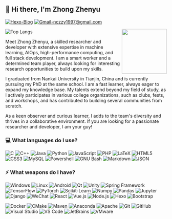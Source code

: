 ## 👋 Hi there, I'm Zhong Zhenyu

[![Hexo-Blog](https://img.shields.io/badge/Blog-blog.alumik.cn-EAEAEA?logo=hexo&logoColor=white&labelColor=0E83CD)](https://blog.alumik.cn/)
[![Gmail-nczzy1997@gmail.com](https://img.shields.io/badge/Gmail-nczzy1997@gmail%2Ecom-EAEAEA?logo=gmail&logoColor=white&labelColor=D14836)](mailto:nczzy1997@gmail.com)

![Top Langs](https://github-readme-stats-git-masterrstaa-rickstaa.vercel.app/api/top-langs/?username=AlumiK&hide=Jupyter%20Notebook&layout=compact)
<img width="140" align="right" src="https://www.svgrepo.com/show/235199/chip-ai.svg" />

Meet Zhong Zhenyu, a skilled researcher and developer with extensive expertise in machine learning, AIOps, high-performance computing, and full stack development. I am a smart worker and a determined team player, always looking for interesting research opportunities to build upon my skills.

I graduated from Nankai University in Tianjin, China and is currently pursuing my PhD at the same school. I am a fast learner, always eager to expand my knowledge base. My talents extend beyond my field of study, as I actively participates in various college organizations, such as clubs, fests, and workshops, and has contributed to building several communities from scratch.

As a keen observer and curious learner, I adds to the team's diversity and thrives in a collaborative environment. If you are looking for a passionate researcher and developer, I am your guy!

### 💻 What languages do I use?

![C](https://img.shields.io/badge/-C-black?logo=c&logoColor=A8B9CC)
![C++](https://img.shields.io/badge/-C++-00599C?logo=c%2B%2B&logoColor=white)
![Java](https://img.shields.io/badge/-Java-007396?logo=openjdk&logoColor=white)
![Python](https://img.shields.io/badge/-Python-3776AB?logo=Python&logoColor=white)
![JavaScript](https://img.shields.io/badge/-JavaScript-black?logo=javascript)
![PHP](https://img.shields.io/badge/-PHP-777BB4?logo=php&logoColor=white)
![LaTeX](https://img.shields.io/badge/-LaTeX-008080?logo=latex&logoColor=white)
![HTML5](https://img.shields.io/badge/-HTML5-E34F26?logo=html5&logoColor=white)
![CSS3](https://img.shields.io/badge/-CSS3-1572B6?logo=css3&logoColor=white)
![MySQL](https://img.shields.io/badge/-MySQL-4479A1?logo=mysql&logoColor=white)
![Powershell](https://img.shields.io/badge/-Powershell-5391FE?logo=powershell&logoColor=white)
![GNU Bash](https://img.shields.io/badge/-GNU%20Bash-4EAA25?logo=gnu-bash&logoColor=white)
![Markdown](https://img.shields.io/badge/-Markdown-000000?logo=markdown&logoColor=white)
![JSON](https://img.shields.io/badge/-JSON-000000?logo=json&logoColor=white)

### ⚡ What weapons do I have?

![Windows](https://img.shields.io/badge/-Windows-0078D6?logo=windows&logoColor=white)
![Linux](https://img.shields.io/badge/-Linux-black?logo=linux)
![Android](https://img.shields.io/badge/-Android-3DDC84?logo=android&logoColor=white)
![Qt](https://img.shields.io/badge/-Qt-41CD52?logo=qt&logoColor=white)
![Unity](https://img.shields.io/badge/-Unity-000000?logo=unity&logoColor=white)
![Spring Framework](https://img.shields.io/badge/-Spring%20Framework-6DB33F?logo=spring&logoColor=white)
![TensorFlow](https://img.shields.io/badge/-TensorFlow-FF6F00?logo=tensorflow&logoColor=white)
![PyTorch](https://img.shields.io/badge/-PyTorch-EE4C2C?logo=pytorch&logoColor=white)
![Scikit-Learn](https://img.shields.io/badge/-Scikit--Learn-F7931E?logo=scikit-learn&logoColor=white)
![Numpy](https://img.shields.io/badge/-Numpy-013243?logo=numpy&logoColor=white)
![Pandas](https://img.shields.io/badge/-Pandas-150458?logo=pandas&logoColor=white)
![Jupyter](https://img.shields.io/badge/-Jupyter-F37626?logo=jupyter&logoColor=white)
![Django](https://img.shields.io/badge/-Django-092E20?logo=django&logoColor=white)
![WeChat](https://img.shields.io/badge/-WeChat-7BB32E?logo=wechat&logoColor=white)
![React](https://img.shields.io/badge/-React-black?logo=react&logoColor=61DAFB)
![Vue.js](https://img.shields.io/badge/-Vue%2Ejs-4FC08D?logo=vue%2Ejs&logoColor=white)
![Node.js](https://img.shields.io/badge/-Node%2Ejs-339933?logo=node%2Ejs&logoColor=white)
![Hexo](https://img.shields.io/badge/-Hexo-0E83CD?logo=hexo&logoColor=white)
![Bootstrap](https://img.shields.io/badge/-Bootstrap-563D7C?logo=bootstrap&logoColor=white)

![Docker](https://img.shields.io/badge/-Docker-2496ED?logo=docker&logoColor=white)
![CMake](https://img.shields.io/badge/-CMake-064F8C?logo=cmake&logoColor=white)
![Maven](https://img.shields.io/badge/-Maven-C71A36?logo=apache-maven&logoColor=white)
![Anaconda](https://img.shields.io/badge/-Anaconda-42B029?logo=anaconda&logoColor=white)
![Apache](https://img.shields.io/badge/-Apache-D22128?logo=apache&logoColor=white)
![Git](https://img.shields.io/badge/-Git-F05032?logo=git&logoColor=white)
![GitHub](https://img.shields.io/badge/-GitHub-181717?logo=github&logoColor=white)
![Visual Studio](https://img.shields.io/badge/-Visual%20Studio-5C2D91?logo=visual-studio&logoColor=white)
![VS Code](https://img.shields.io/badge/-VS%20Code-007ACC?logo=visual-studio-code&logoColor=white)
![JetBrains](https://img.shields.io/badge/-JetBrains-000000?logo=jetbrains&logoColor=white)
![VMware](https://img.shields.io/badge/-VMware-607078?logo=vmware&logoColor=white)
